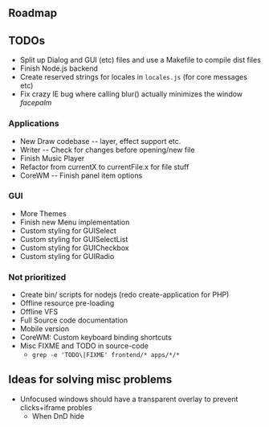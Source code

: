 
## Roadmap

## TODOs
* Split up Dialog and GUI (etc) files and use a Makefile to compile dist files
* Finish Node.js backend
* Create reserved strings for locales in `locales.js` (for core messages etc)
* Fix crazy IE bug where calling blur() actually minimizes the window *facepalm*

### Applications
* New Draw codebase -- layer, effect support etc.
* Writer -- Check for changes before opening/new file
* Finish Music Player
* Refactor from currentX to currentFile.x for file stuff
* CoreWM -- Finish panel item options

### GUI
* More Themes
* Finish new Menu implementation
* Custom styling for GUISelect
* Custom styling for GUISelectList
* Custom styling for GUICheckbox
* Custom styling for GUIRadio

### Not prioritized
* Create bin/ scripts for nodejs (redo create-application for PHP)
* Offline resource pre-loading
* Offline VFS
* Full Source code documentation
* Mobile version
* CoreWM: Custom keyboard binding shortcuts
* Misc FIXME and TODO in source-code
  - `grep -e 'TODO\|FIXME' frontend/* apps/*/*`

## Ideas for solving misc problems
* Unfocused windows should have a transparent overlay to prevent clicks+iframe probles
  * When DnD hide
